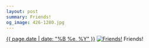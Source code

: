 ```yaml
---
layout: post
summary: Friends!
og_image: 426-1280.jpg
---
```


<p>
  <time><a href="/426">{{ page.date | date: "%B %e, %Y" }}</a></time>
  <a href="/426"><img src="{{ site.assets_url }}/426-640.jpg" srcset="{{ site.assets_url }}/426-1280.jpg 1280w, {{ site.assets_url }}/426-960.jpg 960w, {{ site.assets_url }}/426-640.jpg 640w, {{ site.assets_url }}/426-320.jpg 320w" sizes="(min-width: 700px) 50vw, calc(100vw - 2rem)" alt="Friends!" /></a>
  <span>Friends!</span>
</p>
